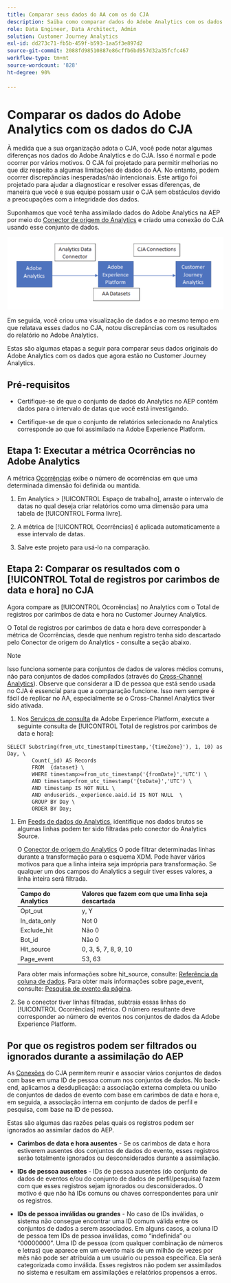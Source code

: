 ```yaml
---
title: Comparar seus dados do AA com os do CJA
description: Saiba como comparar dados do Adobe Analytics com os dados do Customer Journey Analytics
role: Data Engineer, Data Architect, Admin
solution: Customer Journey Analytics
exl-id: dd273c71-fb5b-459f-b593-1aa5f3e897d2
source-git-commit: 2088fd98510887e86cffb6bd957d32a35fcfc467
workflow-type: tm+mt
source-wordcount: '828'
ht-degree: 90%

---
```


# Comparar os dados do Adobe Analytics com os dados do CJA

À medida que a sua organização adota o CJA, você pode notar algumas diferenças nos dados do Adobe Analytics e do CJA. Isso é normal e pode ocorrer por vários motivos. O CJA foi projetado para permitir melhorias no que diz respeito a algumas limitações de dados do AA. No entanto, podem ocorrer discrepâncias inesperadas/não intencionais. Este artigo foi projetado para ajudar a diagnosticar e resolver essas diferenças, de maneira que você e sua equipe possam usar o CJA sem obstáculos devido a preocupações com a integridade dos dados.

Suponhamos que você tenha assimilado dados do Adobe Analytics na AEP por meio do [Conector de origem do Analytics](https://experienceleague.adobe.com/docs/experience-platform/sources/ui-tutorials/create/adobe-applications/analytics.html?lang=pt-BR) e criado uma conexão do CJA usando esse conjunto de dados.

![Fluxo de dados](assets/compare.png)

Em seguida, você criou uma visualização de dados e ao mesmo tempo em que relatava esses dados no CJA, notou discrepâncias com os resultados do relatório no Adobe Analytics.

Estas são algumas etapas a seguir para comparar seus dados originais do Adobe Analytics com os dados que agora estão no Customer Journey Analytics.

## Pré-requisitos

* Certifique-se de que o conjunto de dados do Analytics no AEP contém dados para o intervalo de datas que você está investigando.

* Certifique-se de que o conjunto de relatórios selecionado no Analytics corresponde ao que foi assimilado na Adobe Experience Platform.

## Etapa 1: Executar a métrica Ocorrências no Adobe Analytics

A métrica [Ocorrências](https://experienceleague.adobe.com/docs/analytics/components/metrics/occurrences.html?lang=pt-BR) exibe o número de ocorrências em que uma determinada dimensão foi definida ou mantida.

1. Em Analytics > [!UICONTROL Espaço de trabalho], arraste o intervalo de datas no qual deseja criar relatórios como uma dimensão para uma tabela de [!UICONTROL Forma livre].

1. A métrica de [!UICONTROL Ocorrências] é aplicada automaticamente a esse intervalo de datas.

1. Salve este projeto para usá-lo na comparação.

## Etapa 2: Comparar os resultados com o [!UICONTROL Total de registros por carimbos de data e hora] no CJA

Agora compare as [!UICONTROL Ocorrências] no Analytics com o Total de registros por carimbos de data e hora no Customer Journey Analytics.

O Total de registros por carimbos de data e hora deve corresponder à métrica de Ocorrências, desde que nenhum registro tenha sido descartado pelo Conector de origem do Analytics - consulte a seção abaixo.

>[!NOTE]
>
>Isso funciona somente para conjuntos de dados de valores médios comuns, não para conjuntos de dados compilados (através do [Cross-Channel Analytics](/help/connections/cca/overview.md)). Observe que considerar a ID de pessoa que está sendo usada no CJA é essencial para que a comparação funcione. Isso nem sempre é fácil de replicar no AA, especialmente se o Cross-Channel Analytics tiver sido ativada.

1. Nos [Serviços de consulta](https://experienceleague.adobe.com/docs/experience-platform/query/best-practices/adobe-analytics.html?lang=pt-BR) da Adobe Experience Platform, execute a seguinte consulta de [!UICONTROL Total de registros por carimbos de data e hora]:

```
SELECT Substring(from_utc_timestamp(timestamp,'{timeZone}'), 1, 10) as Day, \ 
        Count(_id) AS Records 
        FROM  {dataset} \ 
        WHERE timestamp>=from_utc_timestamp('{fromDate}','UTC') \ 
        AND timestamp<from_utc_timestamp('{toDate}','UTC') \ 
        AND timestamp IS NOT NULL \ 
        AND enduserids._experience.aaid.id IS NOT NULL  \ 
        GROUP BY Day \ 
        ORDER BY Day; 
```

1. Em [Feeds de dados do Analytics](https://experienceleague.adobe.com/docs/analytics/export/analytics-data-feed/data-feed-contents/datafeeds-reference.html?lang=pt-BR), identifique nos dados brutos se algumas linhas podem ter sido filtradas pelo conector do Analytics Source.

   O [Conector de origem do Analytics](https://experienceleague.adobe.com/docs/experience-platform/sources/ui-tutorials/create/adobe-applications/analytics.html) O pode filtrar determinadas linhas durante a transformação para o esquema XDM. Pode haver vários motivos para que a linha inteira seja imprópria para transformação. Se qualquer um dos campos do Analytics a seguir tiver esses valores, a linha inteira será filtrada.

   | Campo do Analytics | Valores que fazem com que uma linha seja descartada |
   | --- | --- |
   | Opt_out | y, Y |
   | In_data_only | Not 0 |
   | Exclude_hit | Não 0 |
   | Bot_id | Não 0 |
   | Hit_source | 0, 3, 5, 7, 8, 9, 10 |
   | Page_event | 53, 63 |

   Para obter mais informações sobre hit\_source, consulte: [Referência da coluna de dados](https://experienceleague.adobe.com/docs/analytics/export/analytics-data-feed/data-feed-contents/datafeeds-reference.html?lang=pt-BR). Para obter mais informações sobre page\_event, consulte: [Pesquisa de evento da página](https://experienceleague.adobe.com/docs/analytics/export/analytics-data-feed/data-feed-contents/datafeeds-page-event.html?lang=pt-BR).

1. Se o conector tiver linhas filtradas, subtraia essas linhas do [!UICONTROL Ocorrências] métrica. O número resultante deve corresponder ao número de eventos nos conjuntos de dados da Adobe Experience Platform.

## Por que os registros podem ser filtrados ou ignorados durante a assimilação do AEP

As [Conexões](/help/connections/create-connection.md) do CJA permitem reunir e associar vários conjuntos de dados com base em uma ID de pessoa comum nos conjuntos de dados. No back-end, aplicamos a desduplicação: a associação externa completa ou união de conjuntos de dados de evento com base em carimbos de data e hora e, em seguida, a associação interna em conjunto de dados de perfil e pesquisa, com base na ID de pessoa.

Estas são algumas das razões pelas quais os registros podem ser ignorados ao assimilar dados do AEP.

* **Carimbos de data e hora ausentes** - Se os carimbos de data e hora estiverem ausentes dos conjuntos de dados do evento, esses registros serão totalmente ignorados ou desconsiderados durante a assimilação.

* **IDs de pessoa ausentes** - IDs de pessoa ausentes (do conjunto de dados de eventos e/ou do conjunto de dados de perfil/pesquisa) fazem com que esses registros sejam ignorados ou desconsiderados. O motivo é que não há IDs comuns ou chaves correspondentes para unir os registros.

* **IDs de pessoa inválidas ou grandes** - No caso de IDs inválidas, o sistema não consegue encontrar uma ID comum válida entre os conjuntos de dados a serem associados. Em alguns casos, a coluna ID de pessoa tem IDs de pessoa inválidas, como “indefinida” ou “00000000”. Uma ID de pessoa (com qualquer combinação de números e letras) que aparece em um evento mais de um milhão de vezes por mês não pode ser atribuída a um usuário ou pessoa específica. Ela será categorizada como inválida. Esses registros não podem ser assimilados no sistema e resultam em assimilações e relatórios propensos a erros.
